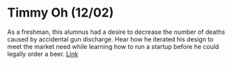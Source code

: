 Timmy Oh  (12/02)
============================

As a freshman, this alumnus had a desire to decrease the number of deaths caused by accidental gun discharge. Hear how he iterated his design to meet the market need while learning how to run a startup before he could legally order a beer. [Link](../../sessions/session14)
